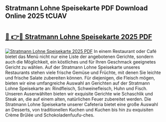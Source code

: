 ## Stratmann Lohne Speisekarte PDF Download Online 2025 tCUAV

# <h2><a href="http://gc8gve.nevu.top/?p=Stratmann+Lohne+Speisekarte">🔗 👉🔴 Stratmann Lohne Speisekarte 2025 PDF</a></h2>

[![Stratmann Lohne Speisekarte 2025 PDF](https://i.imgur.com/dBaPXMq.png)](http://gc8gve.nevu.top/?p=Stratmann+Lohne+Speisekarte)
In einem Restaurant oder Café bietet das Menü nicht nur eine Liste der angebotenen Gerichte, sondern auch die Möglichkeit, ein köstliches und für Ihren Geschmack geeignetes Gericht zu wählen. Auf der Stratmann Lohne Speisekarte unseres Restaurants stehen viele frische Gemüse und Früchte, mit denen Sie leichte und frische Salate zubereiten können. Für diejenigen, die Fleisch mögen, bieten wir eine umfangreiche Auswahl an Gerichten auf der Stratmann Lohne Speisekarte an: Rindfleisch, Schweinefleisch, Huhn und Fisch. Unseren Auserwählten bieten wir exquisite Gerichte wie Schaschlik und Steak an, die auf einem alten, natürlichen Feuer zubereitet werden. Die Stratmann Lohne Speisekarte unserer Cafeteria bietet eine große Auswahl an Desserts, von traditionellen Kuchen und Kuchen bis hin zu exquisiten Crème Brûlée und Schokoladenfuufu-ches.
